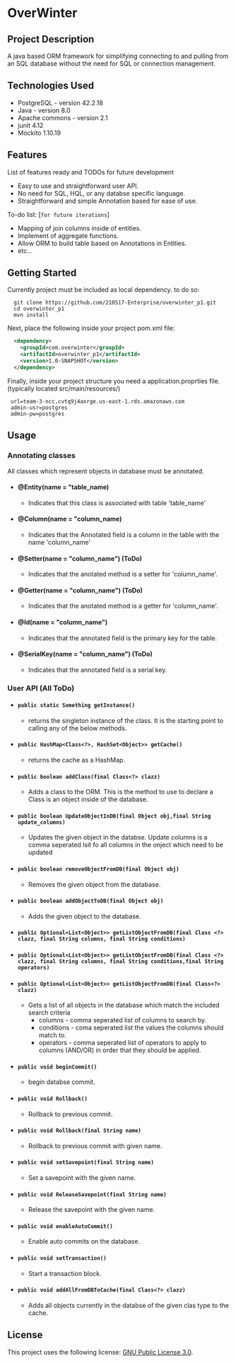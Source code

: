 # OverWinter
## Project Description
A java based ORM framework for simplifying connecting to and pulling from an SQL database without the need for SQL or connection management. 

## Technologies Used

* PostgreSQL - version 42.2.18  
* Java - version 8.0  
* Apache commons - version 2.1  
* junit 4.12
* Mockito 1.10.19

## Features

List of features ready and TODOs for future development  
* Easy to use and straightforward user API.  
* No need for SQL, HQL, or any databse specific language.  
* Straightforward and simple Annotation based for ease of use. 

To-do list: [`for future iterations`]
* Mapping of join columns inside of entities.    
* Implement of aggregate functions.  
* Allow ORM to build table based on Annotations in Entities.  
* etc...

## Getting Started  
Currently project must be included as local dependency. to do so:
```shell
  git clone https://github.com/210517-Enterprise/overwinter_p1.git
  cd overwinter_p1
  mvn install
```
Next, place the following inside your project pom.xml file:
```XML
  <dependency>
    <groupId>com.overwinter</groupId>
    <artifactId>overwinter_p1</artifactId>
    <version>1.0-SNAPSHOT</version>
  </dependency>

```

Finally, inside your project structure you need a application.proprties file. 
 (typically located src/main/resources/)
 ``` 
  url=team-3-ncc.cvtq9j4axrge.us-east-1.rds.amazonaws.com
  admin-usr=postgres
  admin-pw=postgres
  ```
  
## Usage  
  ### Annotating classes  
  All classes which represent objects in database must be annotated.
   - #### @Entity(name = "table_name)  
      - Indicates that this class is associated with table 'table_name'  
   - #### @Column(name = "column_name)  
      - Indicates that the Annotated field is a column in the table with the name 'column_name'  
   - #### @Setter(name = "column_name")  (ToDo)
      - Indicates that the anotated method is a setter for 'column_name'.  
   - #### @Getter(name = "column_name")  (ToDo)
      - Indicates that the anotated method is a getter for 'column_name'.  
   - #### @Id(name = "column_name")
      - Indicates that the annotated field is the primary key for the table.
   - #### @SerialKey(name = "column_name") (ToDo)
      - Indicates that the annotated field is a serial key.

  ### User API  (All ToDo)
  
  - #### `public static Something getInstance()`  
     - returns the singleton instance of the class. It is the starting point to calling any of the below methods.  
  - #### `public HashMap<Class<?>, HashSet<Object>> getCache()`  
     - returns the cache as a HashMap.  
  - #### `public boolean addClass(final Class<?> clazz)`  
     - Adds a class to the ORM. This is the method to use to declare a Class is an object inside of the database.  
  - #### `public boolean UpdateObjectInDB(final Object obj,final String update_columns)`  
     - Updates the given object in the databse. Update columns is a comma seperated lsit fo all columns in the onject which need to be updated  
  - #### `public boolean removeObjectFromDB(final Object obj)`  
     - Removes the given object from the database.  
  - #### `public boolean addObjectToDB(final Object obj)`  
     - Adds the given object to the database.  
  - #### `public Optional<List<Object>> getListObjectFromDB(final Class <?> clazz, final String columns, final String conditions)`  
  - #### `public Optional<List<Object>> getListObjectFromDB(final Class <?> clazz, final String columns, final String conditions,final String operators)`  
  - #### `public Optional<List<Object>> getListObjectFromDB(final Class<?> clazz)`  
     - Gets a list of all objects in the database which match the included search criteria  
        - columns - comma seperated list of columns to search by.  
        - conditions - coma seperated list the values the columns should match to.  
        - operators - comma seperated list of operators to apply to columns (AND/OR) in order that they should be applied.  
  - #### `public void beginCommit()`  
     - begin databse commit.  
  - #### `public void Rollback()`  
     - Rollback to previous commit.  
  - #### `public void Rollback(final String name)`  
     - Rollback to previous commit with given name.  
  - #### `public void setSavepoint(final String name)`  
     - Set a savepoint with the given name.  
  - #### `public void ReleaseSavepoint(final String name)`  
     - Release the savepoint with the given name.  
  - #### `public void enableAutoCommit()`  
     - Enable auto commits on the database.  
  - #### `public void setTransaction()`  
     - Start a transaction block.  
  - #### `public void addAllFromDBToCache(final Class<?> clazz)`  
     - Adds all objects currently in the databse of the given clas type to the cache.  
## License

This project uses the following license: [GNU Public License 3.0](https://www.gnu.org/licenses/gpl-3.0.en.html).
